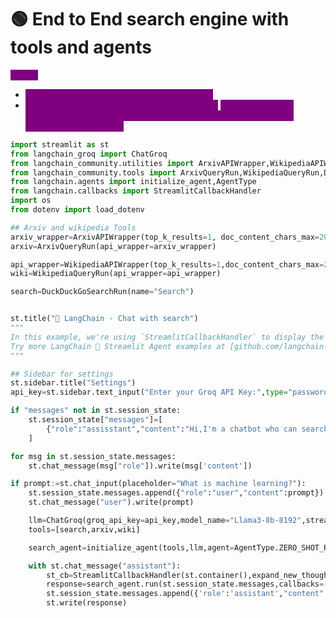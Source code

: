 # 🟢 End to End search engine with tools and agents

<mark style="color:purple;background-color:purple;">**Steps:**</mark>

* <mark style="color:purple;background-color:purple;">Here we using tools - arxiv, wiki, duckduckgo</mark>
* <mark style="color:purple;background-color:purple;">`agent=AgentType.ZERO_SHOT_REACT_DESCRIPTION`</mark> <mark style="color:purple;background-color:purple;"></mark><mark style="color:purple;background-color:purple;">→ agent type that decides which tool to use based only on the description (no prior examples, "zero-shot").</mark>

```python
import streamlit as st
from langchain_groq import ChatGroq
from langchain_community.utilities import ArxivAPIWrapper,WikipediaAPIWrapper
from langchain_community.tools import ArxivQueryRun,WikipediaQueryRun,DuckDuckGoSearchRun
from langchain.agents import initialize_agent,AgentType
from langchain.callbacks import StreamlitCallbackHandler
import os
from dotenv import load_dotenv

## Arxiv and wikipedia Tools
arxiv_wrapper=ArxivAPIWrapper(top_k_results=1, doc_content_chars_max=200)
arxiv=ArxivQueryRun(api_wrapper=arxiv_wrapper)

api_wrapper=WikipediaAPIWrapper(top_k_results=1,doc_content_chars_max=200)
wiki=WikipediaQueryRun(api_wrapper=api_wrapper)

search=DuckDuckGoSearchRun(name="Search")


st.title("🔎 LangChain - Chat with search")
"""
In this example, we're using `StreamlitCallbackHandler` to display the thoughts and actions of an agent in an interactive Streamlit app.
Try more LangChain 🤝 Streamlit Agent examples at [github.com/langchain-ai/streamlit-agent](https://github.com/langchain-ai/streamlit-agent).
"""

## Sidebar for settings
st.sidebar.title("Settings")
api_key=st.sidebar.text_input("Enter your Groq API Key:",type="password")

if "messages" not in st.session_state:
    st.session_state["messages"]=[
        {"role":"assisstant","content":"Hi,I'm a chatbot who can search the web. How can I help you?"}
    ]

for msg in st.session_state.messages:
    st.chat_message(msg["role"]).write(msg['content'])

if prompt:=st.chat_input(placeholder="What is machine learning?"):
    st.session_state.messages.append({"role":"user","content":prompt})
    st.chat_message("user").write(prompt)

    llm=ChatGroq(groq_api_key=api_key,model_name="Llama3-8b-8192",streaming=True)
    tools=[search,arxiv,wiki]

    search_agent=initialize_agent(tools,llm,agent=AgentType.ZERO_SHOT_REACT_DESCRIPTION,handling_parsing_errors=True)

    with st.chat_message("assistant"):
        st_cb=StreamlitCallbackHandler(st.container(),expand_new_thoughts=False)
        response=search_agent.run(st.session_state.messages,callbacks=[st_cb])
        st.session_state.messages.append({'role':'assistant',"content":response})
        st.write(response)


```
